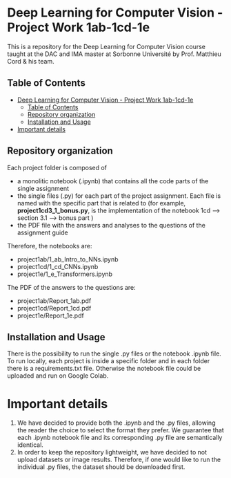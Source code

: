 # Deep Learning for Computer Vision - Project Work 1ab-1cd-1e

This is a repository for the Deep Learning for Computer Vision course taught at the DAC and IMA master at Sorbonne Université by Prof. Matthieu Cord & his team.

## Table of Contents

- [Deep Learning for Computer Vision - Project Work 1ab-1cd-1e](#deep-learning-for-computer-vision---project-work-1ab-1cd-1e)
  - [Table of Contents](#table-of-contents)
  - [Repository organization](#repository-organization)
  - [Installation and Usage](#installation-and-usage)
- [Important details](#important-details)


## Repository organization

Each project folder is composed of 
- a monolitic notebook (.ipynb) that contains all the code parts of the single assignment 
- the single files (.py) for each part of the project assignment. Each file is named with the specific part that is related to (for example, **project1cd3_1_bonus.py**, is the implementation of the notebook 1cd --> section 3.1 --> bonus part )
- the PDF file with the answers and analyses to the questions of the assignment guide

Therefore, the notebooks are:
- project1ab/1_ab_Intro_to_NNs.ipynb
- project1cd/1_cd_CNNs.ipynb
- project1e/1_e_Transformers.ipynb

The PDF of the answers to the questions are:
- project1ab/Report_1ab.pdf
- project1cd/Report_1cd.pdf
- project1e/Report_1e.pdf

## Installation and Usage
There is the possibility to run the single .py files or the notebook .ipynb file.
To run locally, each project is inside a specific folder and in each folder there is a requirements.txt file. Otherwise the notebook file could be uploaded and run on Google Colab.

# Important details
1) We have decided to provide both the .ipynb and the .py files, allowing the reader the choice to select the format they prefer. We guarantee that each .ipynb notebook file and its corresponding .py file are semantically identical.
2) In order to keep the repository lightweight, we have decided to not upload datasets or image results. Therefore, if one would like to run the individual .py files, the dataset should be downloaded first. 


